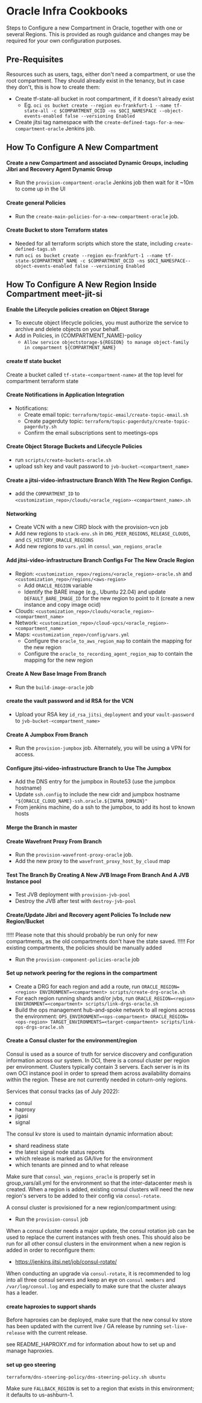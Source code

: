 # Oracle Infra Cookbooks
Steps to Configure a new Compartment in Oracle, together with one or several
Regions. This is provided as rough guidance and changes may be required for your
own configuration purposes.

## Pre-Requisites
Resources such as users, tags, either don't need a compartment, or use the root
compartment. They should already exist in the tenancy, but in case they don't,
this is how to create them:

* Create tf-state-all bucket in root compartment, if it doesn't already exist
  * Eg. `oci os bucket create --region eu-frankfurt-1 --name tf-state-all -c $COMPARTMENT_OCID -ns $OCI_NAMESPACE --object-events-enabled false --versioning Enabled`
* Create jitsi tag namespace with the `create-defined-tags-for-a-new-compartment-oracle` Jenkins job.

## How To Configure A New Compartment
#### Create a new Compartment and associated Dynamic Groups, including Jibri and Recovery Agent Dynamic Group
* Run the `provision-compartment-oracle` Jenkins job then wait for it ~10m to come up in the UI

#### Create general Policies
* Run the `create-main-policies-for-a-new-compartment-oracle` job.

#### Create Bucket to store Terraform states
* Needed for all terraform scripts which store the state, including `create-defined-tags.sh`
* run `oci os bucket create --region eu-frankfurt-1 --name tf-state-$COMPARTMENT_NAME -c $COMPARTMENT_OCID -ns $OCI_NAMESPACE--object-events-enabled false --versioning Enabled`

## How To Configure A New Region Inside Compartment meet-jit-si

#### Enable the Lifecycle policies creation on Object Storage
* To execute object lifecycle policies, you must authorize the service to archive and delete objects on your behalf.
* Add in Policies, in {COMPARTMENT_NAME}-policy
    * `Allow service objectstorage-${REGION} to manage object-family in compartment ${COMPARTMENT_NAME}`

#### create tf state bucket
Create a bucket called `tf-state-<compartment-name>` at the top level for compartment terraform state

#### Create Notifications in Application Integration
* Notifications:
    * Create email topic: `terraform/topic-email/create-topic-email.sh`
    * Create pagerduty topic: `terraform/topic-pagerduty/create-topic-pagerduty.sh`
    * Confirm the email subscriptions sent to meetings-ops
    
#### Create Object Storage Buckets and Lifecycle Policies
* run `scripts/create-buckets-oracle.sh`
* upload ssh key and vault password to `jvb-bucket-<compartment_name>`

#### Create a jitsi-video-infrastructure Branch With The New Region Configs. 
* add the `COMPARTMENT_ID` to `<customization_repo>/clouds/<oracle_region>-<compartment_name>.sh`
#### Networking
* Create VCN with a new CIRD block with the provision-vcn job
* Add new regions to `stack-env.sh` in `DRG_PEER_REGIONS`, `RELEASE_CLOUDS`, and `CS_HISTORY_ORACLE_REGIONS`
* Add new regions to `vars.yml` in `consul_wan_regions_oracle`

#### Add jitsi-video-infrastructure Branch Configs For The New Oracle Region
* Region: `<customization_repo>/regions/<oracle_region>-oracle.sh` and `<customization_repo>/regions/<aws-region>`
    * Add `ORACLE_REGION` variable
    * Identify the BARE image (e.g., Ubuntu 22.04) and update `DEFAULT_BARE_IMAGE_ID` for the new region to point to it (create a new instance and copy image ocid)
* Clouds: `<customization_repo>/clouds/<oracle_region>-<compartment_name>`
* Network: `<customization_repo>/cloud-vpcs/<oracle_region>-<compartment_name>`
* Maps: `<customization_repo>/config/vars.yml`
    * Configure the `oracle_to_aws_region_map` to contain the mapping for the new region
    * Configure the `oracle_to_recording_agent_region_map` to contain the mapping for the new region

#### Create A New Base Image From Branch
* Run the `build-image-oracle` job

#### create the vault password and id RSA for the VCN
* Upload your RSA key `id_rsa_jitsi_deployment` and your `vault-password` to `jvb-bucket-<compartment_name>`

#### Create A Jumpbox From Branch
* Run the `provision-jumpbox` job. Alternately, you will be using a VPN for access.

#### Configure jitsi-video-infrastructure Branch to Use The Jumpbox
* Add the DNS entry for the jumpbox in Route53 (use the jumpbox hostname)
* Update `ssh.config` to include the new cidr and jumpbox hostname `"${ORACLE_CLOUD_NAME}-ssh.oracle.${INFRA_DOMAIN}"`
* From jenkins machine, do a ssh to the jumpbox, to add its host to known hosts

#### Merge the Branch in master

#### Create Wavefront Proxy From Branch
* Run the `provision-wavefront-proxy-oracle` job.
* Add the new proxy to the `wavefront_proxy_host_by_cloud` map

#### Test The Branch By Creating A New JVB Image From Branch And A JVB Instance pool
* Test JVB deployment with `provision-jvb-pool`
* Destroy the JVB after test with `destroy-jvb-pool`

#### Create/Update Jibri and Recovery agent Policies To Include new Region/Bucket
!!!!! Please note that this should probably be run only for new compartments, as the old compartments don't have the state saved. !!!!!
For existing compartments, the policies should be manually added
* Run the `provision-component-policies-oracle` job

#### Set up network peering for the regions in the compartment
* Create a DRG for each region and add a route, run `ORACLE_REGION=<region> ENVIRONMENT=<compartment> scripts/create-drg-oracle.sh`
* For each region running shards and/or jvbs, run `ORACLE_REGION=<region> ENVIRONMENT=<compartment> scripts/link-drgs-oracle.sh`
* Build the ops management hub-and-spoke network to all regions across the environment: `OPS_ENVIRONMENT=<ops-compartment> ORACLE_REGION=<ops-region> TARGET_ENVIRONMENTS=<target-compartment> scripts/link-ops-drgs-oracle.sh`

#### Create a Consul cluster for the environment/region
Consul is used as a source of truth for service discovery and configuration
information across our system. In OCI, there is a consul cluster per region per
environment. Clusters typically contain 3 servers. Each server is in its own OCI
instance pool in order to spread them across availability domains within the
region. These are not currently needed in coturn-only regions.

Services that consul tracks (as of July 2022):
* consul
* haproxy
* jigasi
* signal

The consul kv store is used to maintain dynamic information about:
* shard readiness state
* the latest signal node status reports
* which release is marked as GA/live for the environment
* which tenants are pinned and to what release

Make sure that `consul_wan_regions_oracle` is properly set in group_vars/all.yml
for the environment so that the inter-datacenter mesh is created. When a region
is added, existing consul clusters will need the new region's servers to be added
to their config via `consul-rotate`.

A consul cluster is provisioned for a new region/compartment using:
* Run the `provision-consul` job

When a consul cluster needs a major update, the consul rotation job can be used
to replace the current instances with fresh ones. This should also be run for
all other consul clusters in the environment when a new region is added in order
to reconfigure them:
* https://jenkins.jitsi.net/job/consul-rotate/

When conducting an upgrade via `consul-rotate`, it is recommended to log into
all three consul servers and keep an eye on `consul members` and
`/var/log/consul.log` and especially to make sure that the cluster always has a
leader.

#### create haproxies to support shards

Before haproxies can be deployed, make sure that the new consul kv store has
been updated with the current live / GA release by running `set-live-release`
with the current release.

see README_HAPROXY.md for information about how to set up and manage haproxies. 

#### set up geo steering
`terraform/dns-steering-policy/dns-steering-policy.sh ubuntu`

Make sure `FALLBACK_REGION` is set to a region that exists in this environment;
it defaults to us-ashburn-1.
